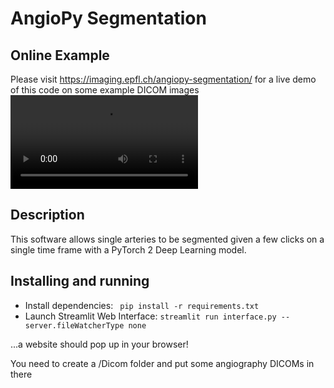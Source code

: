 # AngioPy Segmentation

## Online Example
Please visit https://imaging.epfl.ch/angiopy-segmentation/ for a live demo of this code on some example DICOM images
![Example Video](illustation.avi)

## Description
This software allows single arteries to be segmented given a few clicks on a single time frame with a PyTorch 2 Deep Learning model.

## Installing and running
 - Install dependencies: ` pip install -r requirements.txt`
 - Launch Streamlit Web Interface: `streamlit run interface.py --server.fileWatcherType none`

 ...a website should pop up in your browser!

 You need to create a /Dicom folder and put some angiography DICOMs in there
